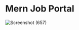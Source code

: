 # Mern Job Portal 
![Screenshot (657)](https://github.com/sakshipargaonkar20/Job-Portal/assets/140840936/6109c6c9-ef84-47b0-b29d-8d63171b50f4)

